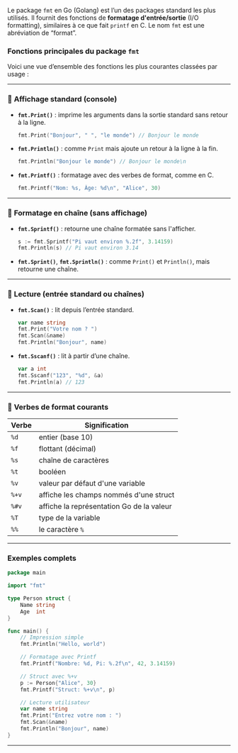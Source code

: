 Le package `fmt` en Go (Golang) est l’un des packages standard les plus utilisés. Il fournit des fonctions de **formatage d'entrée/sortie** (I/O formatting), similaires à ce que fait `printf` en C. Le nom `fmt` est une abréviation de “format”.

### Fonctions principales du package `fmt`

Voici une vue d’ensemble des fonctions les plus courantes classées par usage :

---

### 🔹 **Affichage standard (console)**

* **`fmt.Print()`** : imprime les arguments dans la sortie standard sans retour à la ligne.

  ```go
  fmt.Print("Bonjour", " ", "le monde") // Bonjour le monde
  ```

* **`fmt.Println()`** : comme `Print` mais ajoute un retour à la ligne à la fin.

  ```go
  fmt.Println("Bonjour le monde") // Bonjour le monde\n
  ```

* **`fmt.Printf()`** : formatage avec des verbes de format, comme en C.

  ```go
  fmt.Printf("Nom: %s, Âge: %d\n", "Alice", 30)
  ```

---

### 🔹 **Formatage en chaîne (sans affichage)**

* **`fmt.Sprintf()`** : retourne une chaîne formatée sans l'afficher.

  ```go
  s := fmt.Sprintf("Pi vaut environ %.2f", 3.14159)
  fmt.Println(s) // Pi vaut environ 3.14
  ```

* **`fmt.Sprint()`**, **`fmt.Sprintln()`** : comme `Print()` et `Println()`, mais retourne une chaîne.

---

### 🔹 **Lecture (entrée standard ou chaînes)**

* **`fmt.Scan()`** : lit depuis l’entrée standard.

  ```go
  var name string
  fmt.Print("Votre nom ? ")
  fmt.Scan(&name)
  fmt.Println("Bonjour", name)
  ```

* **`fmt.Sscanf()`** : lit à partir d’une chaîne.

  ```go
  var a int
  fmt.Sscanf("123", "%d", &a)
  fmt.Println(a) // 123
  ```

---

### 🔹 **Verbes de format courants**

| Verbe | Signification                             |
| ----- | ----------------------------------------- |
| `%d`  | entier (base 10)                          |
| `%f`  | flottant (décimal)                        |
| `%s`  | chaîne de caractères                      |
| `%t`  | booléen                                   |
| `%v`  | valeur par défaut d'une variable          |
| `%+v` | affiche les champs nommés d'une struct    |
| `%#v` | affiche la représentation Go de la valeur |
| `%T`  | type de la variable                       |
| `%%`  | le caractère `%`                          |

---

### Exemples complets

```go
package main

import "fmt"

type Person struct {
    Name string
    Age  int
}

func main() {
    // Impression simple
    fmt.Println("Hello, world")

    // Formatage avec Printf
    fmt.Printf("Nombre: %d, Pi: %.2f\n", 42, 3.14159)

    // Struct avec %+v
    p := Person{"Alice", 30}
    fmt.Printf("Struct: %+v\n", p)

    // Lecture utilisateur
    var name string
    fmt.Print("Entrez votre nom : ")
    fmt.Scan(&name)
    fmt.Println("Bonjour", name)
}
```

---
